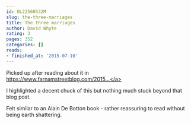 ```yaml
---
id: OL22560532M
slug: the-three-marriages
title: The three marriages
author: David Whyte
rating: 3
pages: 352
categories: []
reads:
- finished_at: '2015-07-10'
---
```

Picked up after reading about it in <a target="_blank" rel="noopener nofollow" href="https://www.farnamstreetblog.com/2015/06/the-three-marriages/">https://www.farnamstreetblog.com/2015...</a>

I highlighted a decent chuck of this but nothing much stuck beyond that blog post.

Felt similar to an Alain De Botton book - rather reassuring to read without being earth shattering.
